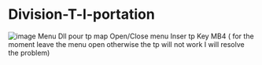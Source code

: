 # Division-T-l-portation
![image](https://github.com/user-attachments/assets/a8761360-e83e-4a40-9cbe-a15cf11649d1)
Menu Dll pour tp map 
Open/Close menu Inser
tp Key MB4 ( for the moment leave the menu open otherwise the tp will not work I will resolve the problem)
